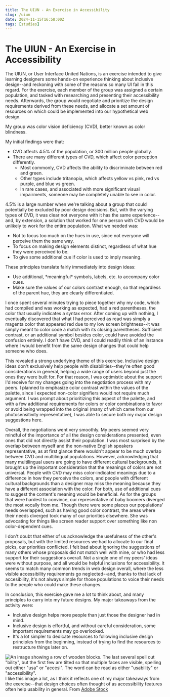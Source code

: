 ```yaml
---
title: The UIUN - An Exercise in Accessibility
slug: /uiun
date: 2024-11-15T16:58:00Z
tags: [studies]
---
```


# The UIUN - An Exercise in Accessibility

The UIUN, or User Interface United Nations, is an exercise intended to give learning designers some hands-on experience thinking about inclusive design--and reckoning with some of the reasons so many UI fail in this regard. For the exercise, each member of the group was assigned a certain population, and tasked with researching and presenting their accessibility needs. Afterwards, the group would negotiate and prioritize the design requirements derived from these needs, and allocate a set amount of resources on which could be implemented into our hypothetical web design.

My group was color vision deficiency (CVD), better known as color blindness. 

My initial findings were that:
<ul>
<li>CVD affects 4.5% of the population, or 300 million people globally.</li>
<li>
There are many different types of CVD, which affect color perception differently.
<ul>
<li>Most commonly, CVD affects the ability to discriminate between red and green.</li>
<li>Other types include tritanopia, which affects yellow vs pink, red vs purple, and blue vs green.</li>
<li>In rare cases, and associated with more significant visual impairments, someone may be completely unable to see in color.</li>
</ul>
</li>
</ul>

4.5% is a large number when we're talking about a group that could potentially be excluded by poor design decisions. But, with the varying types of CVD, it was clear not everyone with it has the same experience--and, by extension, a solution that worked for one person with CVD would be unlikely to work for the entire population. What we needed was:
<ul>
<li>Not to focus too much on the hues in use, since not everyone will perceive them the same way.</li>
<li>To focus on making design elements distinct, regardless of what hue they were perceived to be.</li>
<li>To give some additional cue if color is used to imply meaning.</li>
</ul>

These principles translate fairly immediately into design ideas:
<ul>
<li>Use additional, *meaningful* symbols, labels, etc. to accompany color cues.</li>
<li>Make sure the values of our colors contrast enough, so that regardless of the parent hue, they are clearly differentiated.</li>
</ul>

I once spent several minutes trying to piece together why my code, which had compiled and was working as expected, had a red parentheses, the color that usually indicates a syntax error. After coming up with nothing, I eventually discovered that what I had perceived as read was simply a magenta color that appeared red due to my low screen brightness--it was simply meant to color code a match with its closing parentheses. Sufficient contrast, or an additional symbol besides color, could have avoided the confusion entirely. I don't have CVD, and I could readily think of an instance where I would benefit from the same design changes that could help someone who does.

This revealed a strong underlying theme of this exercise. Inclusive design ideas don't exclusively help people with disabilities--they're often good considerations in general, helping a wide range of users beyond just the ones they were built for. For that reason, I was optimistic about the support I'd receive for my changes going into the negotiation process with my peers. I planned to emphasize color contrast within the values of the palette, since I expected non-color signifiers would not require much argument. I was prompt about prioritizing this aspect of the palette, and with a few additional requirements for colors or color combinations to favor or avoid being wrapped into the original (many of which came from our photosensitivity representative), I was able to secure both my major design suggestions here. 

Overall, the negotiations went very smoothly. My peers seemed very mindful of the importance of all the design considerations presented, even ones that did not directly assist their population. I was most surprised by the overlap between myself and the non-native English speakers representative, as at first glance there wouldn't appear to be much overlap between CVD and multilingual populations. However, acknowledging that many multilingual users are going to have different cultural backgrounds, it brought up the important consideration that the meanings of colors are not universal. People with CVD may miss color-indicated meanings due to a difference in how they perceive the colors, and people with different cultural backgrounds than a designer may miss the meaning because they have a different association with the color. For both, use of additional cues to suggest the content's meaning would be beneficial. As for the groups that were hardest to convince, our representative of baby boomers diverged the most vocally from me. Though there were some places our populations' needs overlapped, such as having good color contrast, the areas where their needs diverged took many of our priorities elsewhere. She was advocating for things like screen reader support over something like non color-dependent cues. 

I don't doubt that either of us acknowledge the usefulness of the other's proposals, but with the limited resources we had to allocate to our final picks, our priorities conflicted. I felt bad about ignoring the suggestions of many others whose proposals did not match well with mine, or who had less support for their suggestions overall. Not a single one of my peers' ideas were without purpose, and all would be helpful inclusions for accessibility. It seems to match many common trends in web design overall, where the less visible accessibility requirements go neglected--and, thanks to that lack of accesibility, it's not always simple for those populations to voice their needs to the people who could make these changes.

In conclusion, this exercise gave me a lot to think about, and many principles to carry into my future designs. My major takeaways from the activity were:
<ul>
<li>Inclusive design helps more people than just those the designer had in mind.</li>
<li>Inclusive design is effortful, and without careful consideration, some important requirements may go overlooked.</li>
<li>It's a lot simpler to dedicate resources to following inclusive design principles from the beginning, instead of trying to find the resources to restructure things later on.</li>
</ul>

![An image showing a row of wooden blocks. The last several spell out "bility", but the first few are tilted so that multiple faces are visible, spelling out either "usa" or "accesi". The word can be read as either "usability" or "accessibility".](../blog/images/uiunImage.jpeg)
I like this image a lot, as I think it reflects one of my major takeaways from the exercise--that design choices often thought of as accessibility features often help usability in general. From [Adobe Stock](https://stock.adobe.com/search?filters%5Bcontent_type%3Aphoto%5D=1&filters%5Bcontent_type%3Aillustration%5D=1&filters%5Bcontent_type%3Azip_vector%5D=1&filters%5Bcontent_type%3Avideo%5D=1&filters%5Bcontent_type%3Atemplate%5D=1&filters%5Bcontent_type%3A3d%5D=1&filters%5Bcontent_type%3Aaudio%5D=0&filters%5Bfetch_excluded_assets%5D=1&filters%5Binclude_stock_enterprise%5D=1&filters%5Bis_editorial%5D=0&filters%5Bfree_collection%5D=0&filters%5Bcontent_type%3Aimage%5D=1&k=accessibility&order=relevance&search_page=2&get_facets=0&search_type=pagination&asset_id=396823252)